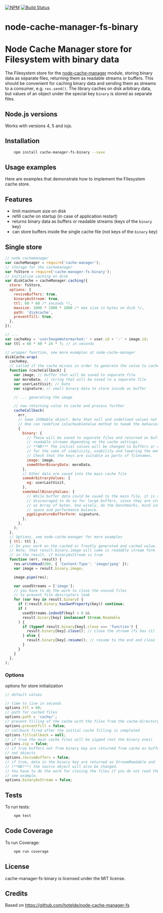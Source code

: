 [![NPM](https://nodei.co/npm/cache-manager-fs-binary.png)](https://nodei.co/npm/cache-manager-fs-binary/)
[![Build Status](https://api.travis-ci.org/sheershoff/node-cache-manager-fs-binary.png)](https://travis-ci.org/sheershoff/node-cache-manager-fs-binary)

# node-cache-manager-fs-binary

# Node Cache Manager store for Filesystem with binary data

The Filesystem store for the [node-cache-manager](https://github.com/BryanDonovan/node-cache-manager) module, storing binary data as separate files, returning them as readable streams or buffers.
This should be convenient for caching binary data and sending them as streams to a consumer, e.g. `res.send()`.
The library caches on disk arbitrary data, but values of an object under the special key `binary` is stored as separate files.

## Node.js versions

Works with versions 4, 5 and iojs.

## Installation

```sh
    npm install cache-manager-fs-binary --save
```

## Usage examples

Here are examples that demonstrate how to implement the Filesystem cache store.

## Features

- limit maximum size on disk
- refill cache on startup (in case of application restart)
- returns binary data as buffers or readable streams (keys of the `binary` key)
- can store buffers inside the single cache file (not keys of the `binary` key)

## Single store

```javascript
// node cachemanager
var cacheManager = require('cache-manager');
// storage for the cachemanager
var fsStore = require('cache-manager-fs-binary');
// initialize caching on disk
var diskCache = cacheManager.caching({
  store: fsStore,
  options: {
    reviveBuffers: true,
    binaryAsStream: true,
    ttl: 60 * 60 /* seconds */,
    maxsize: 1000 * 1000 * 1000 /* max size in bytes on disk */,
    path: 'diskcache',
    preventfill: true,
  },
});

// ...
var cacheKey = 'userImageWatermarked:' + user.id + ':' + image.id;
var ttl = 60 * 60 * 24 * 7; // in seconds

// wrapper function, see more examples at node-cache-manager
diskCache.wrap(
  cacheKey,
  // called if the cache misses in order to generate the value to cache
  function (cacheCallback) {
    var image; // buffer that will be saved to separate file
    var moreData; // string that will be saved to a separate file
    var userLastVisit; // Date
    var signature; // small binary data to store inside as buffer

    // ... generating the image

    // now returning value to cache and process further
    cacheCallback(
      err,
      // Some JSONable object. Note that null and undefined values not stored.
      // One can redefine isCacheableValue method to tweak the behavior.
      {
        binary: {
          // These will be saved to separate files and returned as buffers or
          // readable streams depending on the cache settings.
          // **NB!** The initial values will be changed to buffers or readable streams
          // for the sake of simplicity, usability and lowering the memory footprint.
          // Check that the keys are suitable as parts of filenames.
          image: image,
          someOtherBinaryData: moreData,
        },
        // Other data are saved into the main cache file
        someArbitraryValues: {
          eg: userLastVisit,
        },
        someSmallBinaryValues: {
          // While buffer data could be saved to the main file, it is strongly
          // discouraged to do so for large buffers, since they are stored in JSON
          // as Array of bytes. Use wisely, do the benchmarks, mind inodes, disk
          // space and performance balance.
          pgpSignatureBufferForm: signature,
        },
      },
    );
  },
  // Options, see node-cache-manager for more examples
  { ttl: ttl },
  // Do your work on the cached or freshly generated and cached value.
  // Note, that result.binary.image will come in readable stream form
  // in the result, if binaryAsStream is true
  function (err, result) {
    res.writeHead(200, { 'Content-Type': 'image/jpeg' });
    var image = result.binary.image;

    image.pipe(res);

    var usedStreams = ['image'];
    // you have to do the work to close the unused files
    // to prevent file descriptors leak
    for (var key in result.binary) {
      if (!result.binary.hasOwnProperty(key)) continue;
      if (
        usedStreams.indexOf(key) < 0 &&
        result.binary[key] instanceof Stream.Readable
      ) {
        if (typeof result.binary[key].close === 'function') {
          result.binary[key].close(); // close the stream (fs has it)
        } else {
          result.binary[key].resume(); // resume to the end and close
        }
      }
    }
  },
);
```

### Options

options for store initialization

```javascript
// default values

// time to live in seconds
options.ttl = 60;
// path for cached files
options.path = 'cache/';
// prevent filling of the cache with the files from the cache-directory
options.preventfill = false;
// callback fired after the initial cache filling is completed
options.fillcallback = null;
// if true the main cache files will be zipped (not the binary ones)
options.zip = false;
// if true buffers not from binary key are returned from cache as buffers,
// not objects
options.reviveBuffers = false;
// if true, data in the binary key are returned as StreamReadable and
// (**NB!**) the source object will also be changed.
// You have to do the work for closing the files if you do not read them,
// see example.
options.binaryAsStream = false;
```

## Tests

To run tests:

```sh
    npm test
```

## Code Coverage

To run Coverage:

```sh
    npm run coverage
```

## License

cache-manager-fs-binary is licensed under the MIT license.

## Credits

Based on https://github.com/hotelde/node-cache-manager-fs
